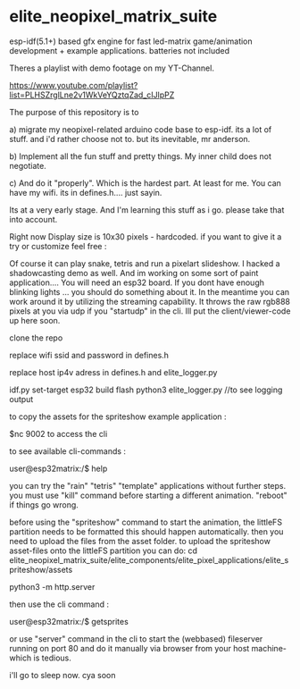 # elite_neopixel_matrix_suite
esp-idf(5.1+) based gfx engine for fast led-matrix game/animation development + example applications. batteries not included

Theres a playlist with demo footage on my YT-Channel.

https://www.youtube.com/playlist?list=PLHSZrglLne2v1WkVeYQztqZad_cIJlpPZ


The purpose of this repository is to 

a) migrate my neopixel-related arduino code base to esp-idf. its a lot of stuff. and i'd rather choose not to. but its inevitable, mr anderson.

b) Implement all the fun stuff and pretty things. My inner child does not negotiate.

c) And do it "properly". Which is the hardest part. At least for me. You can have my wifi. its in defines.h.... just sayin.

Its at a very early stage. And I'm learning this stuff as i go. please take that into account.

Right now Display size is 10x30 pixels - hardcoded. if you want to give it a try or customize feel free  : 

Of course it can play snake, tetris and run a pixelart slideshow. I hacked a shadowcasting demo as well. And im working on some sort of paint application.... 
You will need an esp32 board. If you dont have enough blinking lights ... you should do something about it. In the meantime you can work around it by utilizing the streaming capability. 
It throws the raw rgb888 pixels at you via udp if you "startudp" in the cli. Ill put the client/viewer-code up here soon. 

clone the repo

replace wifi ssid and password in defines.h

replace host ip4v adress in defines.h and elite_logger.py

idf.py set-target esp32 build flash
python3 elite_logger.py //to see logging output

to copy the assets for the spriteshow example application :

$nc <esp32ip4adress> 9002 to access the cli

to see available cli-commands :

user@esp32matrix:/$ help 

you can try the "rain" "tetris" "template" applications without further steps.
you must use "kill" command before starting a different animation.
"reboot" if things go wrong.

before using the "spriteshow" command to start the animation, the littleFS partition needs to be formatted
this should happen automatically. then you need to upload the files from the asset folder. 
to upload the spriteshow asset-files onto the littleFS partition you can do: 
cd elite_neopixel_matrix_suite/elite_components/elite_pixel_applications/elite_spriteshow/assets

python3 -m http.server

then use the cli command :

user@esp32matrix:/$ getsprites

or use "server" command in the cli to start the (webbased) fileserver running on port 80 and do it manually via browser from your host machine- which is tedious.

i'll go to sleep now. cya soon

